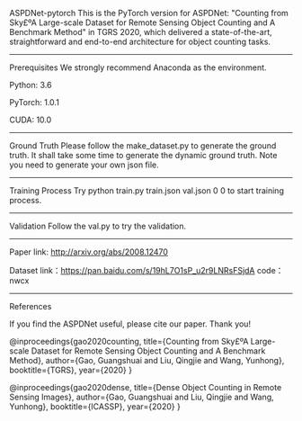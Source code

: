 ASPDNet-pytorch
This is the PyTorch version for ASPDNet: "Counting from Sky£ºA Large-scale Dataset for Remote Sensing Object Counting and A Benchmark Method" in TGRS 2020, which delivered a state-of-the-art, straightforward and end-to-end architecture for object counting tasks.

***************************************************
Prerequisites
We strongly recommend Anaconda as the environment.

Python: 3.6

PyTorch: 1.0.1

CUDA: 10.0

***************************************************
Ground Truth
Please follow the make_dataset.py to generate the ground truth. It shall take some time to generate the dynamic ground truth. Note you need to generate your own json file.


***************************************************
Training Process
Try python train.py train.json val.json 0 0 to start training process.

***************************************************
Validation
Follow the val.py to try the validation.

***************************************************

Paper link: http://arxiv.org/abs/2008.12470

Dataset link：https://pan.baidu.com/s/19hL7O1sP_u2r9LNRsFSjdA  code：nwcx

***************************************************
References

If you find the ASPDNet useful, please cite our paper. Thank you!

@inproceedings{gao2020counting,
  title={Counting from Sky£ºA Large-scale Dataset for Remote Sensing Object Counting and A Benchmark Method},
  author={Gao, Guangshuai and Liu, Qingjie and Wang, Yunhong},
  booktitle={TGRS},
  year={2020}
}

@inproceedings{gao2020dense,
  title={Dense Object Counting in Remote Sensing Images},
  author={Gao, Guangshuai and Liu, Qingjie and Wang, Yunhong},
  booktitle={ICASSP},
  year={2020}
}


